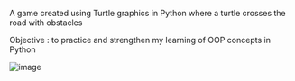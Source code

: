 A game created using Turtle graphics in Python where a turtle crosses the road with obstacles

Objective : to practice and strengthen my learning of OOP concepts in Python

![image](https://github.com/user-attachments/assets/be0c6af1-6578-49e4-94dd-bb1005c735d1)
